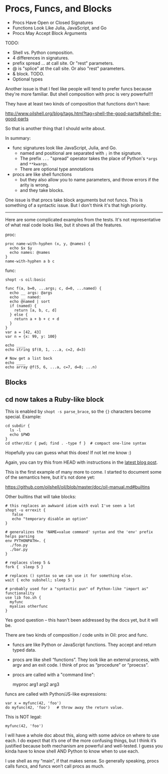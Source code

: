 Procs, Funcs, and Blocks
========================

* Procs Have Open or Closed Signatures
* Functions Look Like Julia, JavaScript, and Go
* Procs May Accept Block Arguments


TODO:

* Shell vs. Python composition.
* 4 differences in signatures.
* prefix spread ... at call site. Or "rest" parameters.
* @ is "splice" at the call site. Or also "rest" parameters.
* & block. TODO.
* Optional types

Another issue is that I feel like people will tend to prefer funcs because
they're more familiar. But shell composition with proc is very powerful!!!

They have at least two kinds of composition that functions don't have:

http://www.oilshell.org/blog/tags.html?tag=shell-the-good-parts#shell-the-good-parts

So that is another thing that I should write about.


In summary:

* func signatures look like JavaScript, Julia, and Go.
  * named and positional are separated with `;` in the signature.
  * The prefix `...` "spread" operator takes the place of Python's `*args` and `**kwargs`. 
  * There are optional type annotations
* procs are like shell functions
	* but they also allow you to name parameters, and throw errors if the arity
is wrong.
	* and they take blocks.

One issue is that procs take block arguments but not funcs.  This is something
of a syntactic issue.  But I don't think it's that high priority.

---

Here are some complicated examples from the tests.  It's not representative of what real code looks like, but it shows all the features.

proc:

```
proc name-with-hyphen (x, y, @names) {
  echo $x $y
  echo names: @names
}
name-with-hyphen a b c
```

func:

```
shopt -s oil:basic

func f(a, b=0, ...args; c, d=0, ...named) {
  echo __ args: @args
  echo __ named:
  echo @named | sort
  if (named) {
    return [a, b, c, d]
  } else {
    return a + b + c + d
  }
}
var a = [42, 43]
var n = {x: 99, y: 100}

echo ____
echo string $f(0, 1, ...a, c=2, d=3)

# Now get a list back
echo ____
echo array @f(5, 6, ...a, c=7, d=8; ...n)
```


## Blocks

## cd now takes a Ruby-like block

This is enabled by `shopt -s parse_brace`, so the `{}` characters become
special.  Example:

```
cd subdir { 
  ls -l
  echo $PWD
}
cd other/dir { pwd; find . -type f }  # compact one-line syntax
```

Hopefully you can guess what this does!  If not let me know :)

Again, you can try this from HEAD with instructions in the [latest blog
post](http://www.oilshell.org/blog/2019/08/22.html).

This is the first example of many more to come.  I started to document some of the semantics here, but it's not done yet:

https://github.com/oilshell/oil/blob/master/doc/oil-manual.md#builtins

Other builtins that will take blocks:

```
# this replaces an awkward idiom with eval I've seen a lot
shopt -u errexit {
   false
   echo "temporary disable an option"
} 

# generalizes the 'NAME=value command' syntax and the 'env' prefix helps parsing
env PYTHONPATH=. {
  ./foo.py
  ./bar.py
}

# replaces sleep 5 &
fork {  sleep 5 }

# replaces () syntax so we can use it for something else.
wait { echo subshell; sleep 5 }

# probably used for a "syntactic pun" of Python-like "import as" functionality
use lib foo.sh {
  myfunc
  myalias otherfunc
}
```


Yes good question – this hasn’t been addressed by the docs yet, but it will be.

There are two kinds of composition / code units in Oil: proc and func.

- funcs are like Python or JavaScript functions. They accept and return typed data.
- procs are like shell “functions”. They look like an external process, with
argv and an exit code. I think of proc as “procedure” or “proecss”.

- procs are called with a "command line":

    myproc arg1 arg2 arg3

funcs are called with Python/JS-like expressions:

    var x = myfunc(42, 'foo')
    do myfunc(42, 'foo')   # throw away the return value.

This is NOT legal:

    myfunc(42, 'foo')

I will have a whole doc about this, along with some advice on where to use
each. I do expect that it’s one of the more confusing things, but I think it’s
justified because both mechanism are powerful and well-tested. I guess you
kinda have to know shell AND Python to know when to use each.

I use shell as my “main”, if that makes sense. So generally speaking, procs
calls funcs, and funcs won’t call procs as much.

